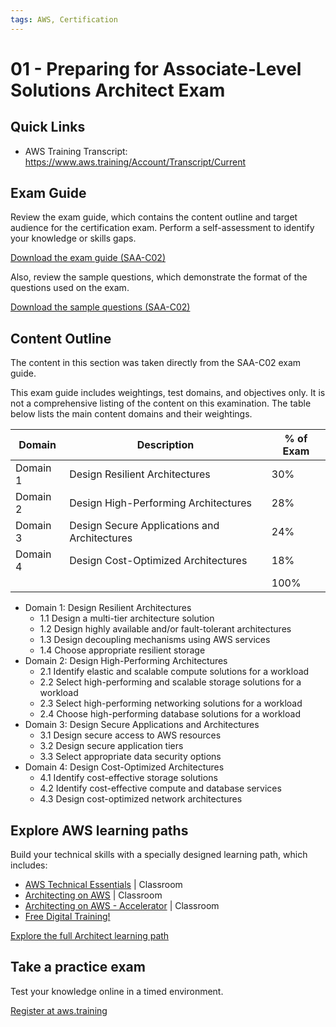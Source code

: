 ```yaml
---
tags: AWS, Certification
---
```


# 01 - Preparing for Associate-Level Solutions Architect Exam

## Quick Links

- AWS Training Transcript: https://www.aws.training/Account/Transcript/Current

## Exam Guide

Review the exam guide, which contains the content outline and target audience for the certification exam. Perform a self-assessment to identify your knowledge or skills gaps.

[Download the exam guide (SAA-C02)](https://d1.awsstatic.com/training-and-certification/docs-sa-assoc/AWS-Certified-Solutions-Architect-Associate_Exam-Guide.pdf)

Also, review the sample questions, which demonstrate the format of the questions used on the exam.

[Download the sample questions (SAA-C02)](https://d1.awsstatic.com/training-and-certification/docs-sa-assoc/AWS-Certified-Solutions-Architect-Associate_Sample-Questions.pdf)

## Content Outline

The content in this section was taken directly from the SAA-C02 exam guide. 

This exam guide includes weightings, test domains, and objectives only. It is not a comprehensive listing of the content on this examination. The table below lists the main content domains and their weightings.

| Domain   | Description                                  | % of Exam |
| -------- | -------------------------------------------- | --------- |
| Domain 1 | Design Resilient Architectures               | 30%       |
| Domain 2 | Design High-Performing Architectures         | 28%       |
| Domain 3 | Design Secure Applications and Architectures | 24%       |
| Domain 4 | Design Cost-Optimized Architectures          | 18%       |
|          |                                              | 100%      |

- Domain 1: Design Resilient Architectures
  - 1.1 Design a multi-tier architecture solution
  - 1.2 Design highly available and/or fault-tolerant architectures
  - 1.3 Design decoupling mechanisms using AWS services
  - 1.4 Choose appropriate resilient storage
- Domain 2: Design High-Performing Architectures
  - 2.1 Identify elastic and scalable compute solutions for a workload
  - 2.2 Select high-performing and scalable storage solutions for a workload
  - 2.3 Select high-performing networking solutions for a workload
  - 2.4 Choose high-performing database solutions for a workload
- Domain 3: Design Secure Applications and Architectures
  - 3.1 Design secure access to AWS resources
  - 3.2 Design secure application tiers
  - 3.3 Select appropriate data security options
- Domain 4: Design Cost-Optimized Architectures
  - 4.1 Identify cost-effective storage solutions
  - 4.2 Identify cost-effective compute and database services
  - 4.3 Design cost-optimized network architectures

## Explore AWS learning paths

Build your technical skills with a specially designed learning path, which includes:

- [AWS Technical Essentials](https://aws.amazon.com/training/course-descriptions/essentials/) | Classroom
- [Architecting on AWS](https://aws.amazon.com/training/course-descriptions/architect/) | Classroom
- [Architecting on AWS - Accelerator](https://aws.amazon.com/training/course-descriptions/architecting-aws-accelerator/) | Classroom
- [Free Digital Training!](https://www.aws.training/Details/Curriculum?id=20685)

[Explore the full Architect learning path](https://aws.amazon.com/training/path-architecting/)

## Take a practice exam

Test your knowledge online in a timed environment.

[Register at aws.training](https://www.aws.training/certification?src=exam-prep)

